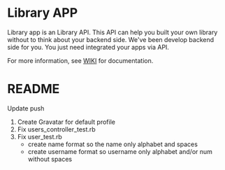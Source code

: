 # Library APP

Library app is an Library API. This API can help you built your own library without to think about your backend side. We've been develop backend side for you. You just need integrated your apps via API.

For more information, see [WIKI](https://github.com/amalkhairin/library-app/wiki#documentation-libary-app) for documentation.

# README

Update push

1. Create Gravatar for default profile
2. Fix users_controller_test.rb
3. Fix user_test.rb
   - create name format so the name only alphabet and spaces
   * create username format so username only alphabet and/or num without spaces
